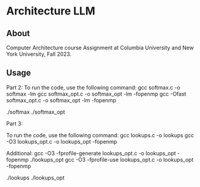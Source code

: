 # Architecture LLM

## About

Computer Architecture course Assignment at Columbia University and New York University, Fall 2023.

## Usage
Part 2:
To run the code, use the following command:
gcc softmax.c -o softmax -lm
gcc softmax_opt.c -o softmax_opt -lm -fopenmp
gcc -Ofast softmax_opt.c -o softmax_opt -lm -fopenmp


./softmax 
./softmax_opt

Part 3: 

To run the code, use the following command:
gcc lookups.c -o lookups
gcc -O3 lookups_opt.c -o lookups_opt -fopenmp

Additional: 
gcc -O3 -fprofile-generate lookups_opt.c -o lookups_opt -fopenmp
./lookups_opt
gcc -O3 -fprofile-use lookups_opt.c -o lookups_opt -fopenmp

./lookups 
./lookups_opt
